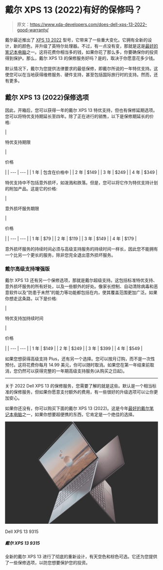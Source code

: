 # 戴尔 XPS 13 (2022)有好的保修吗？

> 原文：<https://www.xda-developers.com/does-dell-xps-13-2022-good-warranty/>

戴尔最近推出了 [XPS 13 2022](https://www.xda-developers.com/dell-xps-13-2022/) 型号，它带来了一些重大变化。它拥有全新的设计，新的颜色，并升级了英特尔处理器。不过，有一点没有变，那就是这是[最好的笔记本电脑](https://www.xda-developers.com/best-laptops/)之一。这将花费你相当多的钱，如果你花了那么多，你要确保你的投资得到保护。那么，戴尔 XPS 13 的保修服务好吗？是的，取决于你愿意花多少钱。

默认情况下，戴尔为您提供法律要求的最低保修，即戴尔所说的一年特优支持。这使您可以在当地获得维修服务、硬件支持，甚至包括国际旅行时的支持。然而，还有更多。

## 戴尔 XPS 13 (2022)保修选项

因此，开箱后，您可以获得一年的戴尔 XPS 13 特优支持，但也有保修延期选项。您可以将特优支持期延长至四年。除了正在进行的销售，以下是保修期延长的价格:

| 

特优支持期限

 | 

价格

 |
| --- | --- |
| 1 年 | 包含在价格中 |
| 2 年 | $149 |
| 3 年 | $249 |
| 4 年 | $349 |

特优支持中不包括意外损坏，如泼溅和跌落。但是，您可以将它作为特优支持计划的附加产品。这是它的价格:

| 

意外损坏服务期限

 | 

价格

 |
| --- | --- |
| 1 年 | $79 |
| 2 年 | $119 |
| 3 年 | $149 |
| 4 年 | $179 |

意外损坏服务的持续时间必须与高级支持服务的持续时间一样长，因此您不能拥有一个比另一个更长的服务，除非您完全退出意外损坏服务。

### 戴尔高级支持增强版

戴尔 XPS 13 还有另一个保修选项，那就是戴尔超级支持。这包括标准特优支持、意外损坏服务的所有好处，以及一些额外的好处。像家长控制、自动清除病毒和恶意软件以及“防患于未然”的能力等功能都包括在内，使其覆盖范围更加广泛。如果你想走这条路，以下是价格:

| 

特优支持加持续时间

 | 

价格

 |
| --- | --- |
| 1 年 | $149 |
| 2 年 | $249 |
| 3 年 | $399 |
| 4 年 | $549 |

如果您想获得高级支持 Plus，还有另一个选择。您可以按月订购，而不是一次性预付。这将花费你每月 14.99 美元，你可以随时取消。如果您在第一年结束前取消，您仍然可以获得完整的一年期高级支持服务(从购买之日起)。

* * *

关于 2022 Dell XPS 13 的保修服务，您需要了解的就是这些。默认是一个相当标准的保修服务，但如果你愿意支付额外的费用，有一些很好的升级选项可以让你更加安心。

如果你还没有，你可以购买下面的戴尔 XPS 13 (2022)。这是今年[最好的戴尔笔记本电脑](https://www.xda-developers.com/best-dell-laptops/)之一，如果你想要超便携的东西，它肯定是一个绝佳的选择。

 <picture>![The new Dell XPS 13 comes with a complete redesign, coming in Sky and Umber colors. It's also the thinnest and lightest XPS laptop ever.](img/08d2cd9cbd9b1f8c7b48bc5c77b18c38.png)</picture> 

Dell XPS 13 9315

##### 戴尔 XPS 13 9315

全新的戴尔 XPS 13 进行了彻底的重新设计，有天空色和棕色可选。它还为您提供了一些保修选项，以防您想要保护您的投资。
